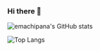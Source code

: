 ### Hi there 👋

![emachipana's GitHub stats](https://github-readme-stats.vercel.app/api?username=emachipana&show_icons=true&theme=onedark)

![Top Langs](https://github-readme-stats.vercel.app/api/top-langs/?username=emachipana&layout=compact&theme=onedark)
